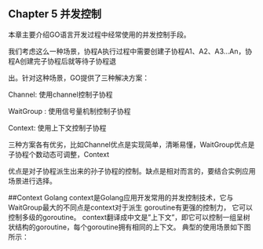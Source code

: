 ## Chapter 5 并发控制

本章主要介绍GO语言开发过程中经常使用的并发控制手段。

我们考虑这么一种场景，协程A执行过程中需要创建子协程A1、A2、A3…An，协程A创建完子协程后就等待子协程退

出。针对这种场景，GO提供了三种解决方案：

Channel: 使用channel控制子协程

WaitGroup : 使用信号量机制控制子协程

Context: 使用上下文控制子协程

三种方案各有优劣，比如Channel优点是实现简单，清晰易懂，WaitGroup优点是子协程个数动态可调整，Context

优点是对子协程派生出来的孙子协程的控制。缺点是相对而言的，要结合实例应用场景进行选择。 

##Context
Golang context是Golang应用开发常用的并发控制技术，它与WaitGroup最大的不同点是context对于派生 goroutine有更强的控制力，
它可以控制多级的goroutine。 context翻译成中文是”上下文”，即它可以控制一组呈树状结构的goroutine，每个goroutine拥有相同的上下文。
典型的使用场景如下图所示：
